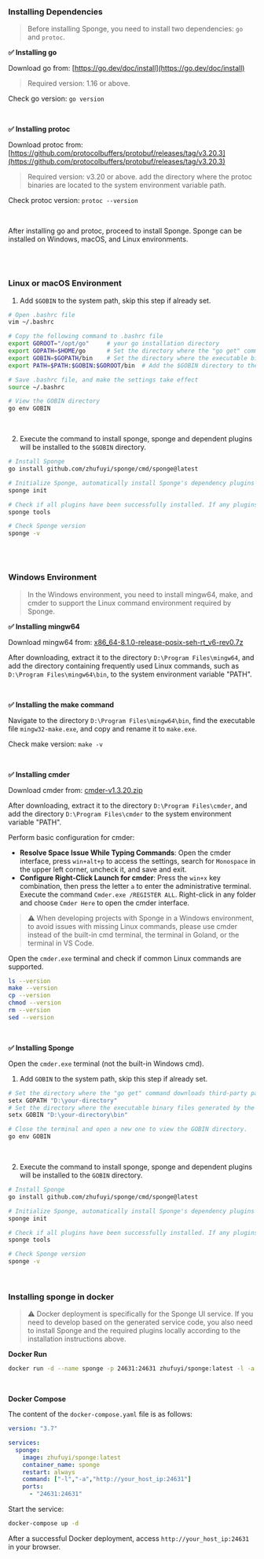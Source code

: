 ### Installing Dependencies

> Before installing Sponge, you need to install two dependencies: `go` and `protoc`.

**✅ Installing go**

Download go from: [https://go.dev/doc/install](https://go.dev/doc/install)

> Required version: 1.16 or above. 

Check go version: `go version`

<br>

**✅ Installing protoc**

Download protoc from: [https://github.com/protocolbuffers/protobuf/releases/tag/v3.20.3](https://github.com/protocolbuffers/protobuf/releases/tag/v3.20.3)

> Required version: v3.20 or above. add the directory where the protoc binaries are located to the system environment variable path.

Check protoc version: `protoc --version`

<br>

After installing go and protoc, proceed to install Sponge. Sponge can be installed on Windows, macOS, and Linux environments.

<br>
<br>

### Linux or macOS Environment

1. Add `$GOBIN` to the system path, skip this step if already set.

```bash
# Open .bashrc file
vim ~/.bashrc

# Copy the following command to .bashrc file
export GOROOT="/opt/go"     # your go installation directory
export GOPATH=$HOME/go      # Set the directory where the "go get" command downloads third-party packages
export GOBIN=$GOPATH/bin    # Set the directory where the executable binaries are compiled by the "go install" command.
export PATH=$PATH:$GOBIN:$GOROOT/bin  # Add the $GOBIN directory to the system path.

# Save .bashrc file, and make the settings take effect
source ~/.bashrc

# View the GOBIN directory
go env GOBIN
```

<br>

2. Execute the command to install sponge, sponge and dependent plugins will be installed to the `$GOBIN` directory.

```bash
# Install Sponge
go install github.com/zhufuyi/sponge/cmd/sponge@latest

# Initialize Sponge, automatically install Sponge's dependency plugins
sponge init

# Check if all plugins have been successfully installed. If any plugins fail to install, retry with the command: sponge tools --install
sponge tools

# Check Sponge version
sponge -v
```

<br>
<br>

### Windows Environment

> In the Windows environment, you need to install mingw64, make, and cmder to support the Linux command environment required by Sponge.

**✅ Installing mingw64**

Download mingw64 from: [x86_64-8.1.0-release-posix-seh-rt_v6-rev0.7z](https://sourceforge.net/projects/mingw-w64/files/Toolchains%20targetting%20Win64/Personal%20Builds/mingw-builds/8.1.0/threads-posix/seh/x86_64-8.1.0-release-posix-seh-rt_v6-rev0.7z)

After downloading, extract it to the directory `D:\Program Files\mingw64`, and add the directory containing frequently used Linux commands, such as `D:\Program Files\mingw64\bin`, to the system environment variable "PATH".

<br>

**✅ Installing the make command**

Navigate to the directory `D:\Program Files\mingw64\bin`, find the executable file `mingw32-make.exe`, and copy and rename it to `make.exe`.

Check make version: `make -v`

<br>

**✅ Installing cmder**

Download cmder from: [cmder-v1.3.20.zip](https://github.com/cmderdev/cmder/releases/download/v1.3.20/cmder.zip)

After downloading, extract it to the directory `D:\Program Files\cmder`, and add the directory `D:\Program Files\cmder` to the system environment variable "PATH".

Perform basic configuration for cmder:

- **Resolve Space Issue While Typing Commands**: Open the cmder interface, press `win+alt+p` to access the settings, search for `Monospace` in the upper left corner, uncheck it, and save and exit.
- **Configure Right-Click Launch for cmder**: Press the `win+x` key combination, then press the letter `a` to enter the administrative terminal. Execute the command `Cmder.exe /REGISTER ALL`. Right-click in any folder and choose `Cmder Here` to open the cmder interface.

> ⚠ When developing projects with Sponge in a Windows environment, to avoid issues with missing Linux commands, please use cmder instead of the built-in cmd terminal, the terminal in Goland, or the terminal in VS Code.

Open the `cmder.exe` terminal and check if common Linux commands are supported.

```bash
ls --version
make --version
cp --version
chmod --version
rm --version
sed --version
```

<br>

**✅ Installing Sponge**

Open the `cmder.exe` terminal (not the built-in Windows cmd).

1. Add `GOBIN` to the system path, skip this step if already set.

```bash
# Set the directory where the "go get" command downloads third-party packages
setx GOPATH "D:\your-directory"
# Set the directory where the executable binary files generated by the "go install" command are stored.
setx GOBIN "D:\your-directory\bin"

# Close the terminal and open a new one to view the GOBIN directory.
go env GOBIN
```

<br>

2. Execute the command to install sponge, sponge and dependent plugins will be installed to the `GOBIN` directory.

```bash
# Install Sponge
go install github.com/zhufuyi/sponge/cmd/sponge@latest

# Initialize Sponge, automatically install Sponge's dependency plugins
sponge init

# Check if all plugins have been successfully installed. If any plugins fail to install, retry with the command: sponge tools --install
sponge tools

# Check Sponge version
sponge -v
```

<br>

### Installing sponge in docker

> ⚠ Docker deployment is specifically for the Sponge UI service. If you need to develop based on the generated service code, you also need to install Sponge and the required plugins locally according to the installation instructions above.

**Docker Run**

```bash
docker run -d --name sponge -p 24631:24631 zhufuyi/sponge:latest -l -a http://your_host_ip:24631
```

<br>

**Docker Compose**

The content of the `docker-compose.yaml` file is as follows:

```yaml
version: "3.7"

services:
  sponge:
    image: zhufuyi/sponge:latest
    container_name: sponge
    restart: always
    command: ["-l","-a","http://your_host_ip:24631"]
    ports:
      - "24631:24631"
```

Start the service:

```bash
docker-compose up -d
```

After a successful Docker deployment, access `http://your_host_ip:24631` in your browser.
